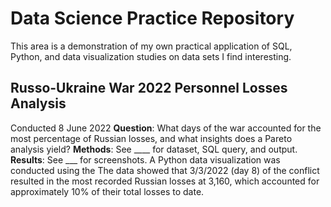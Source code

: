 # Data Science Practice Repository
This area is a demonstration of my own practical application of SQL, Python, and data visualization studies on data sets I find interesting.

## Russo-Ukraine War 2022 Personnel Losses Analysis
Conducted 8 June 2022
**Question**: What days of the war accounted for the most percentage of Russian losses, and what insights does a Pareto analysis yield?
**Methods**: See ____ for dataset, SQL query, and output.
**Results**: See ___ for screenshots. A Python data visualization was conducted using the The data showed that 3/3/2022 (day 8) of the conflict resulted in the most recorded Russian losses at 3,160, which accounted for approximately 10% of their total losses to date.
